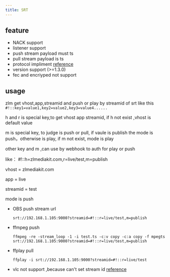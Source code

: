 ```yaml
---
title: SRT
---
```


## feature
- NACK support
- listener support
- push stream payload must ts
- pull stream payload is ts
- protocol impliment [reference](https://haivision.github.io/srt-rfc/draft-sharabayko-srt.html)
- version support (>=1.3.0)
- fec and encriyped not support 

## usage 

zlm get vhost,app,streamid and push or play by streamid of srt like this 
`#!::key1=value1,key2=value2,key3=value4......`

h and r is special key,to get vhost app streamid, if h not exist ,vhost is default value

m is special key, to judge is push or pull, if vaule is publish the mode is push，otherwise is play, if m not exist, mode is play

other key and m ,can use by webhook to auth for play or push


like：
  #!::h=zlmediakit.com,r=live/test,m=publish

  vhost = zlmediakit.com

  app = live

  streamid = test

  mode is push

- OBS push stream url

    `srt://192.168.1.105:9000?streamid=#!::r=live/test,m=publish`
- ffmpeg push 

   `ffmpeg -re -stream_loop -1 -i test.ts -c:v copy -c:a copy -f mpegts srt://192.168.1.105:9000?streamid=#!::r=live/test,m=publish`
- ffplay pull 

    `ffplay -i srt://192.168.1.105:9000?streamid=#!::r=live/test`

- vlc not support ,because can't set stream id [reference](https://github.com/Haivision/srt/issues/1015)



